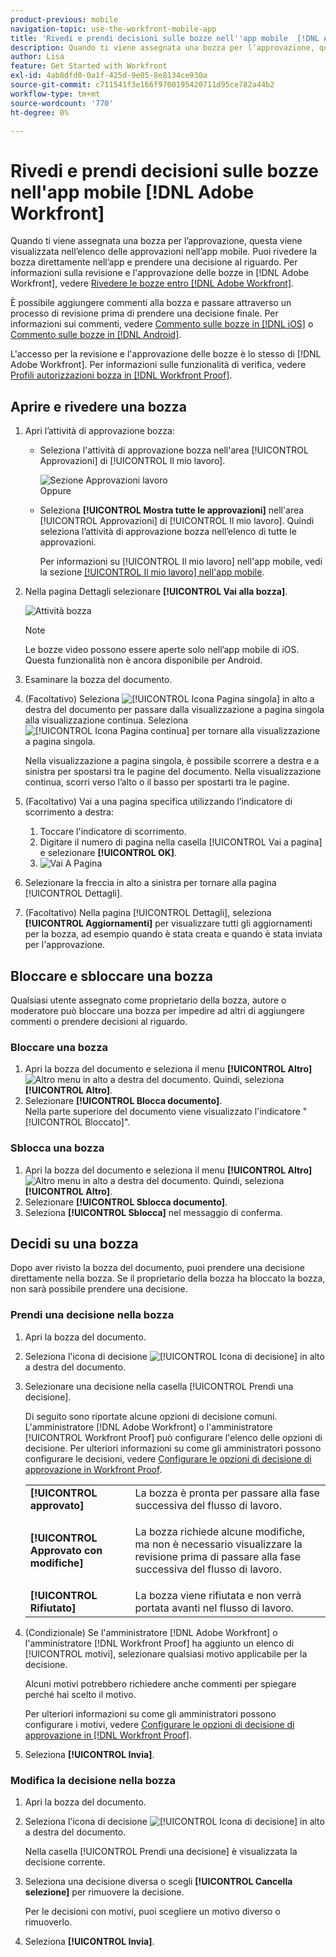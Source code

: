 ```yaml
---
product-previous: mobile
navigation-topic: use-the-workfront-mobile-app
title: 'Rivedi e prendi decisioni sulle bozze nell''app mobile  [!DNL Adobe Workfront] '
description: Quando ti viene assegnata una bozza per l’approvazione, questa viene visualizzata nell’elenco delle approvazioni nell’app mobile. Puoi rivedere la bozza direttamente nell’app e prendere una decisione al riguardo.
author: Lisa
feature: Get Started with Workfront
exl-id: 4ab8dfd0-0a1f-425d-9e05-8e8134ce930a
source-git-commit: c711541f3e166f9700195420711d95ce782a44b2
workflow-type: tm+mt
source-wordcount: '770'
ht-degree: 0%

---
```


# Rivedi e prendi decisioni sulle bozze nell&#39;app mobile [!DNL Adobe Workfront]

Quando ti viene assegnata una bozza per l’approvazione, questa viene visualizzata nell’elenco delle approvazioni nell’app mobile. Puoi rivedere la bozza direttamente nell’app e prendere una decisione al riguardo. Per informazioni sulla revisione e l&#39;approvazione delle bozze in [!DNL Adobe Workfront], vedere [Rivedere le bozze entro [!DNL Adobe Workfront]](../../../review-and-approve-work/proofing/reviewing-proofs-within-workfront/review-proofs-in-wf.md).

È possibile aggiungere commenti alla bozza e passare attraverso un processo di revisione prima di prendere una decisione finale. Per informazioni sui commenti, vedere [Commento sulle bozze in [!DNL iOS]](../../../workfront-basics/mobile-apps/using-the-workfront-mobile-app/comment-on-proofs-ios.md) o [Commento sulle bozze in [!DNL Android]](../../../workfront-basics/mobile-apps/using-the-workfront-mobile-app/comment-on-proofs-android.md).

L&#39;accesso per la revisione e l&#39;approvazione delle bozze è lo stesso di [!DNL Adobe Workfront]. Per informazioni sulle funzionalità di verifica, vedere [Profili autorizzazioni bozza in [!DNL Workfront Proof]](../../../workfront-proof/wp-acct-admin/account-settings/proof-perm-profiles-in-wp.md).

## Aprire e rivedere una bozza

1. Apri l’attività di approvazione bozza:

   * Seleziona l&#39;attività di approvazione bozza nell&#39;area [!UICONTROL Approvazioni] di [!UICONTROL Il mio lavoro].

     ![Sezione Approvazioni lavoro](assets/mobile-mywork-approvals-338x482.png)\
      Oppure

   * Seleziona **[!UICONTROL Mostra tutte le approvazioni]** nell&#39;area [!UICONTROL Approvazioni] di [!UICONTROL Il mio lavoro]. Quindi seleziona l’attività di approvazione bozza nell’elenco di tutte le approvazioni.

     Per informazioni su [!UICONTROL Il mio lavoro] nell&#39;app mobile, vedi la sezione [[!UICONTROL Il mio lavoro] nell&#39;app mobile](../../../workfront-basics/mobile-apps/using-the-workfront-mobile-app/my-work-section-mobile.md).

1. Nella pagina Dettagli selezionare **[!UICONTROL Vai alla bozza]**.

   ![Attività bozza](assets/mobile-prooftask1-338x516.png)

   >[!NOTE]
   >
   >Le bozze video possono essere aperte solo nell’app mobile di iOS. Questa funzionalità non è ancora disponibile per Android.

1. Esaminare la bozza del documento.
1. (Facoltativo) Seleziona ![[!UICONTROL Icona Pagina singola]](assets/mobile-proofpagingicon1-25x36.png) in alto a destra del documento per passare dalla visualizzazione a pagina singola alla visualizzazione continua. Seleziona ![[!UICONTROL Icona Pagina continua]](assets/mobile-proofpagingicon2-25x25.png) per tornare alla visualizzazione a pagina singola.

   Nella visualizzazione a pagina singola, è possibile scorrere a destra e a sinistra per spostarsi tra le pagine del documento. Nella visualizzazione continua, scorri verso l’alto o il basso per spostarti tra le pagine.

1. (Facoltativo) Vai a una pagina specifica utilizzando l’indicatore di scorrimento a destra:

   1. Toccare l&#39;indicatore di scorrimento.
   1. Digitare il numero di pagina nella casella [!UICONTROL Vai a pagina] e selezionare **[!UICONTROL OK]**.
   1. ![Vai A Pagina](assets/mobile-gotopage-350x224.png)

1. Selezionare la freccia in alto a sinistra per tornare alla pagina [!UICONTROL Dettagli].
1. (Facoltativo) Nella pagina [!UICONTROL Dettagli], seleziona **[!UICONTROL Aggiornamenti]** per visualizzare tutti gli aggiornamenti per la bozza, ad esempio quando è stata creata e quando è stata inviata per l&#39;approvazione.

## Bloccare e sbloccare una bozza

Qualsiasi utente assegnato come proprietario della bozza, autore o moderatore può bloccare una bozza per impedire ad altri di aggiungere commenti o prendere decisioni al riguardo.

### Bloccare una bozza

1. Apri la bozza del documento e seleziona il menu **[!UICONTROL Altro]** ![Altro menu](assets/mobile-verticalmoremenu-20x33.png) in alto a destra del documento. Quindi, seleziona **[!UICONTROL Altro]**.
1. Selezionare **[!UICONTROL Blocca documento]**.\
   Nella parte superiore del documento viene visualizzato l&#39;indicatore &quot;[!UICONTROL Bloccato]&quot;.

### Sblocca una bozza

1. Apri la bozza del documento e seleziona il menu **[!UICONTROL Altro]** ![Altro menu](assets/mobile-verticalmoremenu-20x33.png) in alto a destra del documento. Quindi, seleziona **[!UICONTROL Altro]**.
1. Selezionare **[!UICONTROL Sblocca documento]**.
1. Seleziona **[!UICONTROL Sblocca]** nel messaggio di conferma.

## Decidi su una bozza

Dopo aver rivisto la bozza del documento, puoi prendere una decisione direttamente nella bozza. Se il proprietario della bozza ha bloccato la bozza, non sarà possibile prendere una decisione.

### Prendi una decisione nella bozza

1. Apri la bozza del documento.
1. Seleziona l&#39;icona di decisione ![[!UICONTROL Icona di decisione]](assets/mobile-proofcheckmarkdecisionicon-30x30.png) in alto a destra del documento.
1. Selezionare una decisione nella casella [!UICONTROL Prendi una decisione].

   Di seguito sono riportate alcune opzioni di decisione comuni. L&#39;amministratore [!DNL Adobe Workfront] o l&#39;amministratore [!UICONTROL Workfront Proof] può configurare l&#39;elenco delle opzioni di decisione. Per ulteriori informazioni su come gli amministratori possono configurare le decisioni, vedere [Configurare le opzioni di decisione di approvazione in Workfront Proof](../../../workfront-proof/wp-acct-admin/account-settings/configure-approval-decision-in-wp.md).

   <table style="table-layout:auto"> 
    <col> 
    <col> 
    <tbody> 
     <tr> 
      <td role="rowheader"><strong>[!UICONTROL approvato]</strong></td> 
      <td>La bozza è pronta per passare alla fase successiva del flusso di lavoro.</td> 
     </tr> 
     <tr> 
      <td role="rowheader"><strong>[!UICONTROL Approvato con modifiche]</strong></td> 
      <td> <p>La bozza richiede alcune modifiche, ma non è necessario visualizzare la revisione prima di passare alla fase successiva del flusso di lavoro.</p> </td> 
     </tr> 
     <tr> 
      <td role="rowheader"><strong>[!UICONTROL Rifiutato]</strong></td> 
      <td>La bozza viene rifiutata e non verrà portata avanti nel flusso di lavoro.</td> 
     </tr> 
    </tbody> 
   </table>

1. (Condizionale) Se l&#39;amministratore [!DNL Adobe Workfront] o l&#39;amministratore [!DNL Workfront Proof] ha aggiunto un elenco di [!UICONTROL motivi], selezionare qualsiasi motivo applicabile per la decisione.

   Alcuni motivi potrebbero richiedere anche commenti per spiegare perché hai scelto il motivo.

   Per ulteriori informazioni su come gli amministratori possono configurare i motivi, vedere [Configurare le opzioni di decisione di approvazione in [!DNL Workfront Proof]](../../../workfront-proof/wp-acct-admin/account-settings/configure-approval-decision-in-wp.md).

1. Seleziona **[!UICONTROL Invia]**.

### Modifica la decisione nella bozza

1. Apri la bozza del documento.
1. Seleziona l&#39;icona di decisione ![[!UICONTROL Icona di decisione]](assets/mobile-proofcheckmarkdecisionicon-30x30.png) in alto a destra del documento.

   Nella casella [!UICONTROL Prendi una decisione] è visualizzata la decisione corrente.

1. Seleziona una decisione diversa o scegli **[!UICONTROL Cancella selezione]** per rimuovere la decisione.

   Per le decisioni con motivi, puoi scegliere un motivo diverso o rimuoverlo.

1. Seleziona **[!UICONTROL Invia]**.
